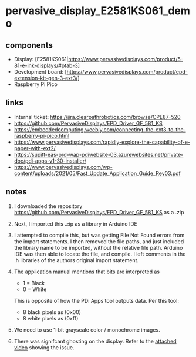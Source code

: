 # pervasive_display_E2581KS061_demo

## components

- Display: [E2581KS061|https://www.pervasivedisplays.com/product/5-81-e-ink-displays/#ptab-3]
- Development board: [https://www.pervasivedisplays.com/product/epd-extension-kit-gen-3-ext3/]
- Raspberry Pi Pico

## links

- Internal ticket: https://jira.clearpathrobotics.com/browse/CPE87-520
- https://github.com/PervasiveDisplays/EPD_Driver_GF_581_KS
- https://embeddedcomputing.weebly.com/connecting-the-ext3-to-the-raspberry-pi-pico.html
- https://www.pervasivedisplays.com/rapidly-explore-the-capability-of-e-paper-with-ext2/
- https://supitt-eas-prd-wap-pdiwebsite-03.azurewebsites.net/private-doc/pdi-apps-v1-30-installer/
- https://www.pervasivedisplays.com/wp-content/uploads/2021/05/Fast_Update_Application_Guide_Rev03.pdf

## notes

1.  I downloaded the repository <https://github.com/PervasiveDisplays/EPD_Driver_GF_581_KS> as a .zip
2.  Next, I imported this .zip as a library in Arduino IDE
3.  I attempted to compile this, but was getting File Not Found errors from the import statements. 
    I then removed the file paths, and just included the library name to be imported, without the relative file path.
    Arduino IDE was then able to locate the file, and compile.
    I left comments in the .h libraries of the authors original import statement.
4.  The application manual mentions that bits are interpreted as
    - 1 = Black
    - 0 = White
    
    This is opposite of how the PDi Apps tool outputs data.
    Per this tool:
    - 8 black pixels as (0x00)
    - 8 white pixels as (0xff)
5.  We need to use  1-bit grayscale color / monochrome images.
6.  There was signifcant ghosting on the display.
    Refer to the [attached video](./clearpath_logo/pervasive_displays_ghosting.mp4) showing the issue.
